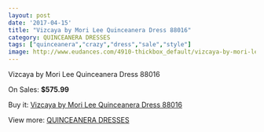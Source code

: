 ```yaml
---
layout: post
date: '2017-04-15'
title: "Vizcaya by Mori Lee Quinceanera Dress 88016"
category: QUINCEANERA DRESSES
tags: ["quinceanera","crazy","dress","sale","style"]
image: http://www.eudances.com/4910-thickbox_default/vizcaya-by-mori-lee-quinceanera-dress-88016.jpg
---
```

Vizcaya by Mori Lee Quinceanera Dress 88016

On Sales: **$575.99**
<a href="https://www.eudances.com/en/quinceanera-dresses/1654-vizcaya-by-mori-lee-quinceanera-dress-88016.html"><amp-img layout="responsive" width="600" height="600" src="//www.eudances.com/4910-thickbox_default/vizcaya-by-mori-lee-quinceanera-dress-88016.jpg" alt="Vizcaya by Mori Lee Quinceanera Dress 88016 0" /></a>
<a href="https://www.eudances.com/en/quinceanera-dresses/1654-vizcaya-by-mori-lee-quinceanera-dress-88016.html"><amp-img layout="responsive" width="600" height="600" src="//www.eudances.com/4911-thickbox_default/vizcaya-by-mori-lee-quinceanera-dress-88016.jpg" alt="Vizcaya by Mori Lee Quinceanera Dress 88016 1" /></a>

Buy it: [Vizcaya by Mori Lee Quinceanera Dress 88016](https://www.eudances.com/en/quinceanera-dresses/1654-vizcaya-by-mori-lee-quinceanera-dress-88016.html "Vizcaya by Mori Lee Quinceanera Dress 88016")

View more: [QUINCEANERA DRESSES](https://www.eudances.com/en/17-quinceanera-dresses "QUINCEANERA DRESSES")